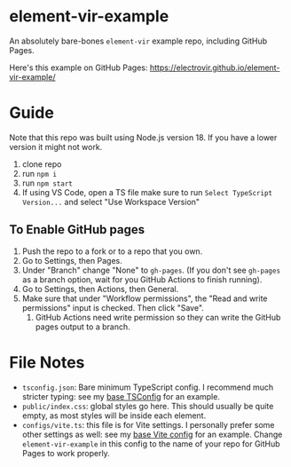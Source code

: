 # element-vir-example

An absolutely bare-bones `element-vir` example repo, including GitHub Pages.

Here's this example on GitHub Pages: https://electrovir.github.io/element-vir-example/

# Guide

Note that this repo was built using Node.js version 18. If you have a lower version it might not work.

1. clone repo
2. run `npm i`
3. run `npm start`
4. If using VS Code, open a TS file make sure to run `Select TypeScript Version...` and select "Use Workspace Version"

## To Enable GitHub pages

1. Push the repo to a fork or to a repo that you own.
2. Go to Settings, then Pages.
3. Under "Branch" change "None" to `gh-pages`. (If you don't see `gh-pages` as a branch option, wait for you GitHub Actions to finish running).
4. Go to Settings, then Actions, then General.
5. Make sure that under "Workflow permissions", the "Read and write permissions" input is checked. Then click "Save".
   1. GitHub Actions need write permission so they can write the GitHub pages output to a branch.

# File Notes

- `tsconfig.json`: Bare minimum TypeScript config. I recommend much stricter typing: see my [base TSConfig](https://github.com/electrovir/virmator/blob/main/base-configs/base-tsconfig.json) for an example.
- `public/index.css`: global styles go here. This should usually be quite empty, as most styles will be inside each element.
- `configs/vite.ts`: this file is for Vite settings. I personally prefer some other settings as well: see my [base Vite config](https://github.com/electrovir/virmator/blob/main/src/compiled-base-configs/base-vite.ts) for an example. Change `element-vir-example` in this config to the name of your repo for GitHub Pages to work properly.
